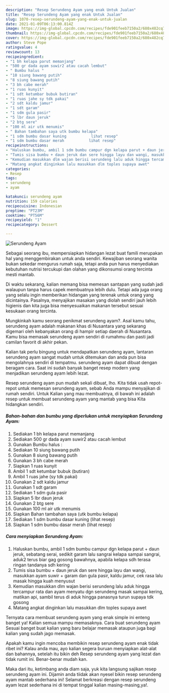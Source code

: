 ```yaml
---
description: "Resep Serundeng Ayam yang enak Untuk Jualan"
title: "Resep Serundeng Ayam yang enak Untuk Jualan"
slug: 1070-resep-serundeng-ayam-yang-enak-untuk-jualan
date: 2021-01-09T06:13:00.814Z
image: https://img-global.cpcdn.com/recipes/fde901feeb7150a2/680x482cq70/serundeng-ayam-foto-resep-utama.jpg
thumbnail: https://img-global.cpcdn.com/recipes/fde901feeb7150a2/680x482cq70/serundeng-ayam-foto-resep-utama.jpg
cover: https://img-global.cpcdn.com/recipes/fde901feeb7150a2/680x482cq70/serundeng-ayam-foto-resep-utama.jpg
author: Steve Pope
ratingvalue: 4
reviewcount: 13
recipeingredient:
- "1 bh kelapa parut memanjang"
- "500 gr dada ayam suwir2 atau cacah lembut"
- " Bumbu halus "
- "10 siung bawang putih"
- "8 siung bawang putih"
- "3 bh cabe merah"
- "1 ruas kunyit"
- "1 sdt ketumbar bubuk butiran"
- "1 ruas jahe sy tdk pakai"
- "2 sdt kaldu jamur"
- "1 sdt garam"
- "1 sdm gula pasir"
- "5 lbr daun jeruk"
- "2 btg sere"
- "100 ml air utk menumis"
- " Bahan tambahan saya utk bumbu kelapa"
- "1 sdm bumbu dasar kuning           lihat resep"
- "1 sdm bumbu dasar merah           lihat resep"
recipeinstructions:
- "Haluskan bumbu, ambil 1 sdm bumbu campur dgn kelapa parut + daun jeruk, sebatang serai, sedikit garam lalu sangrai kelapa sampai sangrai, aduk2 terus biar gag gosong bawahnya, apabila kelapa sdh terasa ringan tandanya sdh kering"
- "Tumis sisa bumbu + daun jeruk dan sere hingga layu dan wangi, masukkan ayam suwir + garam dan gula pasir, kaldu jamur, cek rasa lalu masak hingga kuah menyusut"
- "Kemudian masukkan dlm wajan berisi serundeng lalu aduk hingga tercampur rata dan ayam menyatu dgn serundeng masak sampai kering, matikan api, sambil terus di aduk hingga panasnya turun supaya tdk gosong"
- "Matang angkat dinginkan lalu masukkan dlm toples supaya awet"
categories:
- Resep
tags:
- serundeng
- ayam

katakunci: serundeng ayam 
nutrition: 159 calories
recipecuisine: Indonesian
preptime: "PT23M"
cooktime: "PT56M"
recipeyield: "1"
recipecategory: Dessert

---
```



![Serundeng Ayam](https://img-global.cpcdn.com/recipes/fde901feeb7150a2/680x482cq70/serundeng-ayam-foto-resep-utama.jpg)

Sebagai seorang ibu, mempersiapkan hidangan lezat buat famili merupakan hal yang menggembirakan untuk anda sendiri. Kewajiban seorang  wanita bukan sekedar mengurus rumah saja, tetapi anda pun harus menyediakan kebutuhan nutrisi tercukupi dan olahan yang dikonsumsi orang tercinta mesti mantab.

Di waktu  sekarang, kalian memang bisa memesan santapan yang sudah jadi walaupun tanpa harus capek membuatnya lebih dulu. Tetapi ada juga orang yang selalu ingin memberikan hidangan yang terenak untuk orang yang dicintainya. Pasalnya, menyajikan masakan yang diolah sendiri jauh lebih higienis dan kita juga bisa menyesuaikan makanan tersebut sesuai kesukaan orang tercinta. 



Mungkinkah kamu seorang penikmat serundeng ayam?. Asal kamu tahu, serundeng ayam adalah makanan khas di Nusantara yang sekarang digemari oleh kebanyakan orang di hampir setiap daerah di Nusantara. Kamu bisa memasak serundeng ayam sendiri di rumahmu dan pasti jadi camilan favorit di akhir pekan.

Kalian tak perlu bingung untuk mendapatkan serundeng ayam, lantaran serundeng ayam sangat mudah untuk ditemukan dan anda pun bisa mengolahnya sendiri di tempatmu. serundeng ayam dapat dibuat dengan beragam cara. Saat ini sudah banyak banget resep modern yang menjadikan serundeng ayam lebih lezat.

Resep serundeng ayam pun mudah sekali dibuat, lho. Kita tidak usah repot-repot untuk memesan serundeng ayam, sebab Anda mampu menyajikan di rumah sendiri. Untuk Kalian yang mau membuatnya, di bawah ini adalah resep untuk membuat serundeng ayam yang mantab yang bisa Kita hidangkan sendiri.

<!--inarticleads1-->

##### Bahan-bahan dan bumbu yang diperlukan untuk menyiapkan Serundeng Ayam:

1. Sediakan 1 bh kelapa parut memanjang
1. Sediakan 500 gr dada ayam suwir2 atau cacah lembut
1. Gunakan  Bumbu halus :
1. Sediakan 10 siung bawang putih
1. Gunakan 8 siung bawang putih
1. Gunakan 3 bh cabe merah
1. Siapkan 1 ruas kunyit
1. Ambil 1 sdt ketumbar bubuk (butiran)
1. Ambil 1 ruas jahe (sy tdk pakai)
1. Gunakan 2 sdt kaldu jamur
1. Gunakan 1 sdt garam
1. Sediakan 1 sdm gula pasir
1. Siapkan 5 lbr daun jeruk
1. Gunakan 2 btg sere
1. Gunakan 100 ml air utk menumis
1. Siapkan  Bahan tambahan saya (utk bumbu kelapa)
1. Sediakan 1 sdm bumbu dasar kuning           (lihat resep)
1. Siapkan 1 sdm bumbu dasar merah           (lihat resep)




<!--inarticleads2-->

##### Cara menyiapkan Serundeng Ayam:

1. Haluskan bumbu, ambil 1 sdm bumbu campur dgn kelapa parut + daun jeruk, sebatang serai, sedikit garam lalu sangrai kelapa sampai sangrai, aduk2 terus biar gag gosong bawahnya, apabila kelapa sdh terasa ringan tandanya sdh kering
1. Tumis sisa bumbu + daun jeruk dan sere hingga layu dan wangi, masukkan ayam suwir + garam dan gula pasir, kaldu jamur, cek rasa lalu masak hingga kuah menyusut
1. Kemudian masukkan dlm wajan berisi serundeng lalu aduk hingga tercampur rata dan ayam menyatu dgn serundeng masak sampai kering, matikan api, sambil terus di aduk hingga panasnya turun supaya tdk gosong
1. Matang angkat dinginkan lalu masukkan dlm toples supaya awet




Ternyata cara membuat serundeng ayam yang enak simple ini enteng banget ya! Kalian semua mampu memasaknya. Cara buat serundeng ayam Sesuai banget buat kalian yang baru belajar memasak ataupun juga bagi kalian yang sudah jago memasak.

Apakah kamu ingin mencoba membikin resep serundeng ayam enak tidak ribet ini? Kalau anda mau, ayo kalian segera buruan menyiapkan alat-alat dan bahannya, setelah itu bikin deh Resep serundeng ayam yang lezat dan tidak rumit ini. Benar-benar mudah kan. 

Maka dari itu, ketimbang anda diam saja, yuk kita langsung sajikan resep serundeng ayam ini. Dijamin anda tiidak akan nyesel bikin resep serundeng ayam mantab sederhana ini! Selamat berkreasi dengan resep serundeng ayam lezat sederhana ini di tempat tinggal kalian masing-masing,ya!.

